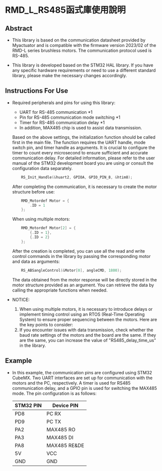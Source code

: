# RMD_L_RS485函式庫使用說明

## Abstract
- This library is based on the communication datasheet provided by Myactuator and is compatible with the firmware version 2023/02 of the RMD-L series brushless motors. The communication protocol used is RS-485.

- This library is developed based on the STM32 HAL library. If you have any specific hardware requirements or need to use a different standard library, please make the necessary changes accordingly.

## Instructions For Use
- Required peripherals and pins for using this library:
  - UART for RS-485 communication *1
  - Pin for RS-485 communication mode switching *1
  - Timer for RS-485 communication delay *1
  - In addition, MAX485 chip is used to assist data transmission.
  
  Based on the above settings, the initialization function should be called first in the main file. The function requires the UART handle, mode switch pin, and timer handle as arguments. It is crucial to configure the timer to count every microsecond to ensure sufficient and accurate communication delay. For detailed information, please refer to the user manual of the STM32 development board you are using or consult the configuration data separately.
    ```C
        RS_Init_Handle(&huart2, GPIOA, GPIO_PIN_8, &htim8);
    ```
    After completing the communication, it is necessary to create the motor structure before use:
    ```C
        RMD_Motordef Motor = {
    	    .ID = 1
	    };
    ```
    When using multiple motors:
    ```C
        RMD_Motordef Motor[2] = {
            {.ID = 1},
            {.ID = 2}
    	};
    ```
    After the creation is completed, you can use all the read and write control commands in the library by passing the corresponding motor and data as arguments:
    ```C
        RS_ABSangleControl(&Motor[0], angleCMD, 1800);
    ```
    The data obtained from the motor response will be directly stored in the motor structure provided as an argument. You can retrieve the data by calling the appropriate functions when needed.

- NOTICE:
  1. When using multiple motors, it is necessary to introduce delays or implement timing control using an RTOS (Real-Time Operating System) to ensure proper sequencing between the motors. Here are the key points to consider:
  2. If you encounter issues with data transmission, check whether the baud rate settings of the motors and the board are the same. If they are the same, you can increase the value of "RS485_delay_time_us" in the library.

## Example
- In this example, the communication pins are configured using STM32 CubeMX. Two UART interfaces are set up for communication with the motors and the PC, respectively. A timer is used for RS485 communication delay, and a GPIO pin is used for switching the MAX485 mode. The pin configuration is as follows:
  
  | STM32 PIN | Device PIN |
  | --- | --- |
  |PD8|PC RX|
  |PD9|PC TX|
  |PA2|MAX485 RO|
  |PA3|MAX485 DI|
  |PA8|MAX485 RE&DE|
  |5V|VCC|
  |GND|GND|
